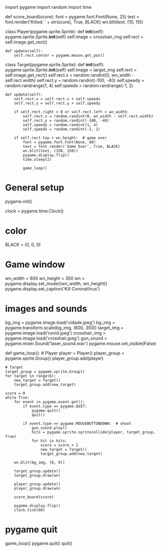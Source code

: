 import pygame
import random
import time


def score_board(score):
    font = pygame.font.Font(None, 25)
    text = font.render('Killed: ' + str(score), True, BLACK)
    wn.blit(text, (10, 15))


class Player(pygame.sprite.Sprite):
    def __init__(self):
        pygame.sprite.Sprite.__init__(self)
        self.image = crosshair_img
        self.rect = self.image.get_rect()

    def update(self):
        self.rect.center = pygame.mouse.get_pos()


class Target(pygame.sprite.Sprite):
    def __init__(self):
        pygame.sprite.Sprite.__init__(self)
        self.image = target_img
        self.rect = self.image.get_rect()
        self.rect.x = random.randint(0, wn_width - self.rect.width)
        self.rect.y = random.randint(-100, -40)
        self.speedy = random.randrange(1, 4)
        self.speedx = random.randrange(-1, 2)

    def update(self):
        self.rect.x = self.rect.x + self.speedx
        self.rect.y = self.rect.y + self.speedy

        if self.rect.right < 0 or self.rect.left > wn_width:
            self.rect.x = random.randint(0, wn_width - self.rect.width)
            self.rect.y = random.randint(-100, -40)
            self.speedy = random.randint(1, 4)
            self.speedx = random.randint(-1, 2)

        if self.rect.top > wn_height:  # game over
            font = pygame.font.Font(None, 80)
            text = font.render('Game Over', True, BLACK)
            wn.blit(text, (150, 150))
            pygame.display.flip()
            time.sleep(2)

            game_loop()


# General setup
pygame.init()

clock = pygame.time.Clock()

# color
BLACK = (0, 0, 0)

# Game window
wn_width = 600
wn_height = 350
wn = pygame.display.set_mode((wn_width, wn_height))
pygame.display.set_caption('Kill CoronaVirus')

# images and sounds
bg_img = pygame.image.load('cidade.jpeg')
bg_img = pygame.transform.scale(bg_img, (600, 350))
target_img = pygame.image.load('covid.jpeg')
crosshair_img = pygame.image.load('crosshair.jpeg')
gun_sound = pygame.mixer.Sound('laser_sound.wav')
pygame.mouse.set_visible(False)


def game_loop():
    # Player
    player = Player()
    player_group = pygame.sprite.Group()
    player_group.add(player)

    # Target
    target_group = pygame.sprite.Group()
    for target in range(6):
        new_target = Target()
        target_group.add(new_target)

    score = 0
    while True:
        for event in pygame.event.get():
            if event.type == pygame.QUIT:
                pygame.quit()
                quit()

            if event.type == pygame.MOUSEBUTTONDOWN:  # shoot
                gun_sound.play()
                hits = pygame.sprite.spritecollide(player, target_group, True)
                for hit in hits:
                    score = score + 1
                    new_target = Target()
                    target_group.add(new_target)

        wn.blit(bg_img, (0, 0))

        target_group.update()
        target_group.draw(wn)

        player_group.update()
        player_group.draw(wn)

        score_board(score)

        pygame.display.flip()
        clock.tick(60)


# pygame quit
game_loop()
pygame.quit()
quit()
